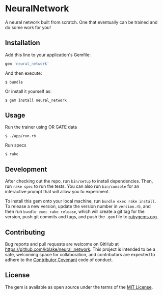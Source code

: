 # NeuralNetwork

A neural network built from scratch. One that eventually can be trained and do some work for you!

## Installation

Add this line to your application's Gemfile:

```ruby
gem 'neural_network'
```

And then execute:

    $ bundle

Or install it yourself as:

    $ gem install neural_network

## Usage

Run the trainer using OR GATE data

    $ ./app/run.rb

Run specs

    $ rake


## Development

After checking out the repo, run `bin/setup` to install dependencies. Then, run `rake spec` to run the tests. You can also run `bin/console` for an interactive prompt that will allow you to experiment.

To install this gem onto your local machine, run `bundle exec rake install`. To release a new version, update the version number in `version.rb`, and then run `bundle exec rake release`, which will create a git tag for the version, push git commits and tags, and push the `.gem` file to [rubygems.org](https://rubygems.org).

## Contributing

Bug reports and pull requests are welcome on GitHub at https://github.com/kblake/neural_network. This project is intended to be a safe, welcoming space for collaboration, and contributors are expected to adhere to the [Contributor Covenant](http://contributor-covenant.org) code of conduct.


## License

The gem is available as open source under the terms of the [MIT License](http://opensource.org/licenses/MIT).
